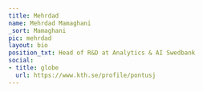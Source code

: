 ```yaml
---
title: Mehrdad
name: Mehrdad Mamaghani
_sort: Mamaghani
pic: mehrdad
layout: bio
position_txt: Head of R&D at Analytics & AI Swedbank
social:
- title: globe
  url: https://www.kth.se/profile/pontusj
---
```



